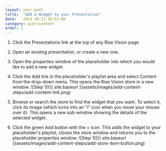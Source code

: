 ```yaml
---
layout: user-post
title:  "Add a Widget to your Presentation"
date:   2014-10-13 10:52:00
category: user/content
order: 1
---
```


1. Click the Presentations link at the top of any Rise Vision page.
2. Open an existing presentation, or create a new one.
3. Open the properties window of the placeholder into which you would like to add a new widget.
4. Click the Add link in the placeholder's playlist area and select Content from the drop-down menu. This opens the Rise Vision store in a new window.
![Step 1]({{ site.baseurl }}assets/images/add-content-steps/add-content-link.png)

5. Browse or search the store to find the widget that you want.  To select it, click its image (which turns into an "i" icon when you move your mouse over it). This opens a new sub-window showing the details of the selected widget.
6. Click the green Add button with the + icon.  This adds the widget to your placeholder's playlist, closes the store window and returns you to the placeholder properties window.
 ![Step 1]({{ site.baseurl }}assets/images/add-content-steps/add-store-item-button.png)

